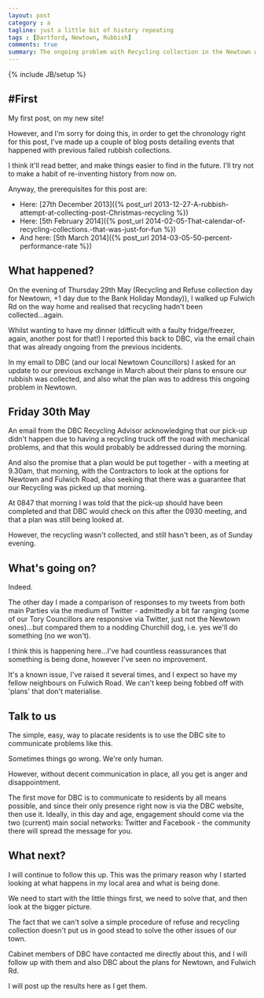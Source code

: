 ```yaml
---
layout: post
category : a
tagline: just a little bit of history repeating
tags : [Dartford, Newtown, Rubbish]
comments: true
summary: The ongoing problem with Recycling collection in the Newtown ward of Dartford
---
```


{% include JB/setup %}

## #First

My first post, on my new site!

However, and I'm sorry for doing this, in order to get the chronology right for this post, I've made up a couple of blog posts detailing events that happened with previous failed rubbish collections.

I think it'll read better, and make things easier to find in the future.  I'll try not to make a habit of re-inventing history from now on.

Anyway, the prerequisites for this post are:

* Here: [27th December 2013]({% post_url 2013-12-27-A-rubbish-attempt-at-collecting-post-Christmas-recycling %})
* Here: [5th February 2014]({% post_url 2014-02-05-That-calendar-of-recycling-collections.-that-was-just-for-fun %})
* And here: [5th March 2014]({% post_url 2014-03-05-50-percent-performance-rate %})

## What happened?

On the evening of Thursday 29th May (Recycling and Refuse collection day for Newtown, +1 day due to the Bank Holiday Monday)), I walked up Fulwich Rd on the way home and realised that recycling hadn't been collected...again.

Whilst wanting to have my dinner (difficult with a faulty fridge/freezer, again, another post for that!) I reported this back to DBC, via the email chain that was already ongoing from the previous incidents.

In my email to DBC (and our local Newtown Councillors) I asked for an update to our previous exchange in March about their plans to ensure our rubbish was collected, and also what the plan was to address this ongoing problem in Newtown.

## Friday 30th May

An email from the DBC Recycling Advisor acknowledging that our pick-up didn't happen due to having a recycling truck off the road with mechanical problems, and that this would probably be addressed during the morning.

And also the promise that a plan would be put together - with a meeting at 9.30am, that morning, with the Contractors to look at the options for Newtown and Fulwich Road, also seeking that there was a guarantee that our Recycling was picked up that morning.

At 0847 that morning I was told that the pick-up should have been completed and that DBC would check on this after the 0930 meeting, and that a plan was still being looked at.

However, the recycling wasn't collected, and still hasn't been, as of Sunday evening.

## What's going on?

Indeed.

The other day I made a comparison of responses to my tweets from both main Parties via the medium of Twitter - admittedly a bit far ranging (some of our Tory Councillors are responsive via Twitter, just not the Newtown ones)...but compared them to a nodding Churchill dog, i.e. yes we'll do something (no we won't).

I think this is happening here...I've had countless reassurances that something is being done, however I've seen no improvement.

It's a known issue, I've raised it several times, and I expect so have my fellow neighbours on Fulwich Road. We can't keep being fobbed off with 'plans' that don't materialise.

## Talk to us

The simple, easy, way to placate residents is to use the DBC site to communicate problems like this.

Sometimes things go wrong. We're only human.

However, without decent communication in place, all you get is anger and disappointment.

The first move for DBC is to communicate to residents by all means possible, and since their only presence right now is via the DBC website, then use it.  Ideally, in this day and age, engagement should come via the two (current) main social networks: Twitter and Facebook - the community there will spread the message for you.

## What next?

I will continue to follow this up. This was the primary reason why I started looking at what happens in my local area and what is being done.

We need to start with the little things first, we need to solve that, and then look at the bigger picture.

The fact that we can't solve a simple procedure of refuse and recycling collection doesn't put us in good stead to solve the other issues of our town.

Cabinet members of DBC have contacted me directly about this, and I will follow up with them and also DBC about the plans for Newtown, and Fulwich Rd.

I will post up the results here as I get them.



